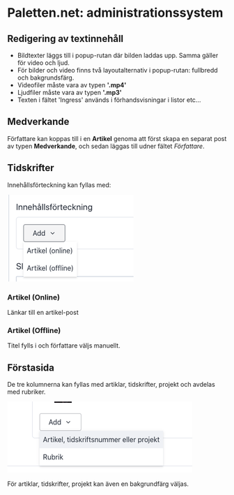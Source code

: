# Paletten.net: administrationssystem


## Redigering av textinnehåll

* Bildtexter läggs till i popup-rutan där bilden laddas upp. Samma gäller för video och ljud.
* För bilder och video finns två layoutalternativ i popup-rutan: fullbredd och bakgrundsfärg.
* Videofiler måste vara av typen **'.mp4'**
* Ljudfiler måste vara av typen **'.mp3'**
* Texten i fältet 'Ingress' används i förhandsvisningar i listor etc...


## Medverkande

Författare kan koppas till i en **Artikel** genoma att först skapa en separat post av typen **Medverkande**, och sedan läggas till udner fältet _Författare_. 


## Tidskrifter

Innehållsförteckning kan fyllas med:

![Innehållsförteckning](toc.png)

### Artikel (Online)

Länkar till en artikel-post

### Artikel (Offline)

Titel fylls i och författare väljs manuellt.


## Förstasida

De tre kolumnerna kan fyllas med artiklar, tidskrifter, projekt och avdelas med rubriker.

![Förstasida](frontpage.png)

För artiklar, tidskrifter, projekt kan även en bakgrundfärg väljas.
